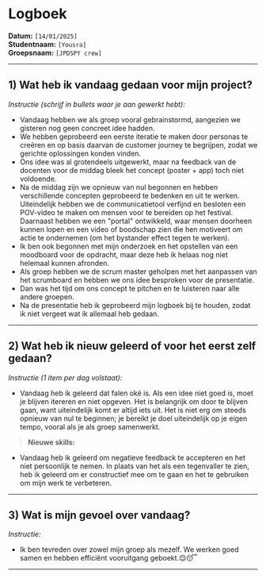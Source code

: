 # Logboek

**Datum:** `[14/01/2025]`  
**Studentnaam:** `[Yousra]`  
**Groepsnaam:** `[JPDSPY crew]`

---

## 1) Wat heb ik vandaag gedaan voor mijn project?

_Instructie (schrijf in bullets waar je aan gewerkt hebt):_

- Vandaag hebben we als groep vooral gebrainstormd, aangezien we gisteren nog geen concreet idee hadden.
- We hebben geprobeerd een eerste iteratie te maken door personas te creëren en op basis daarvan de customer journey te begrijpen, zodat we gerichte oplossingen konden vinden.
- Ons idee was al grotendeels uitgewerkt, maar na feedback van de docenten voor de middag bleek het concept (poster + app) toch niet voldoende.
- Na de middag zijn we opnieuw van nul begonnen en hebben verschillende concepten geprobeerd te bedenken en uit te werken. Uiteindelijk hebben we de communicatietool verfijnd en besloten een POV-video te maken om mensen voor te bereiden op het festival. Daarnaast hebben we een "portal" ontwikkeld, waar mensen doorheen kunnen lopen en een video of boodschap zien die hen motiveert om actie te ondernemen (om het bystander effect tegen te werken).
- Ik ben ook begonnen met mijn onderzoek en het opstellen van een moodboard voor de opdracht, maar deze heb ik helaas nog niet helemaal kunnen afronden.
- Als groep hebben we de scrum master geholpen met het aanpassen van het scrumboard en hebben we ons idee besproken voor de presentatie.
- Dan was het tijd om ons concept te pitchen en te luisteren naar alle andere groepen.
- Na de presentatie heb ik geprobeerd mijn logboek bij te houden, zodat ik niet vergeet wat ik allemaal heb gedaan.

---

## 2) Wat heb ik nieuw geleerd of voor het eerst zelf gedaan?

_Instructie (1 item per dag volstaat):_

- Vandaag heb ik geleerd dat falen oké is. Als een idee niet goed is, moet je blijven itereren en niet opgeven. Het is belangrijk om door te blijven gaan, want uiteindelijk komt er altijd iets uit. Het is niet erg om steeds opnieuw van nul te beginnen; je bereikt je doel uiteindelijk op je eigen tempo, vooral als je als groep samenwerkt.

> **Nieuwe skills:**

- Vandaag heb ik geleerd om negatieve feedback te accepteren en het niet persoonlijk te nemen. In plaats van het als een tegenvaller te zien, heb ik geleerd om er constructief mee om te gaan en het te gebruiken om mijn werk te verbeteren.

---

## 3) Wat is mijn gevoel over vandaag?

_Instructie:_

- Ik ben tevreden over zowel mijn groep als mezelf. We werken goed samen en hebben efficiënt vooruitgang geboekt.😌😴

---
